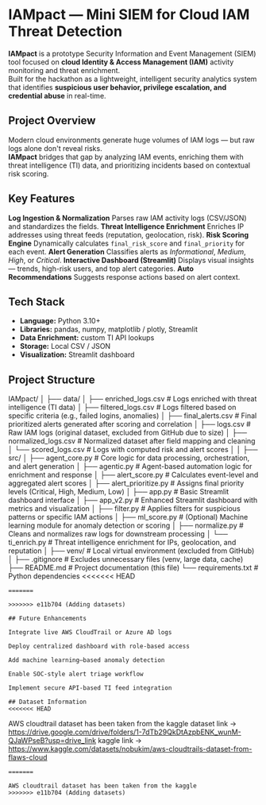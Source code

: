 #  IAMpact — Mini SIEM for Cloud IAM Threat Detection

**IAMpact** is a prototype Security Information and Event Management (SIEM) tool focused on **cloud Identity & Access Management (IAM)** activity monitoring and threat enrichment.  
Built for the hackathon as a lightweight, intelligent security analytics system that identifies **suspicious user behavior, privilege escalation, and credential abuse** in real-time.


##  Project Overview

Modern cloud environments generate huge volumes of IAM logs — but raw logs alone don't reveal risks.  
**IAMpact** bridges that gap by analyzing IAM events, enriching them with threat intelligence (TI) data, and prioritizing incidents based on contextual risk scoring.



##  Key Features

**Log Ingestion & Normalization**
 Parses raw IAM activity logs (CSV/JSON) and standardizes the fields. 
**Threat Intelligence Enrichment** 
Enriches IP addresses using threat feeds (reputation, geolocation, risk). 
**Risk Scoring Engine** 
Dynamically calculates `final_risk_score` and `final_priority` for each event. 
**Alert Generation** 
Classifies alerts as *Informational*, *Medium*, *High*, or *Critical*.
**Interactive Dashboard (Streamlit)**
Displays visual insights — trends, high-risk users, and top alert categories.
**Auto Recommendations**
Suggests response actions based on alert context. 



## Tech Stack

- **Language:** Python 3.10+
- **Libraries:** pandas, numpy, matplotlib / plotly, Streamlit
- **Data Enrichment:** custom TI API lookups
- **Storage:** Local CSV / JSON
- **Visualization:** Streamlit dashboard



## Project Structure
IAMpact/
│
├── data/
│ ├── enriched_logs.csv # Logs enriched with threat intelligence (TI data)
│ ├── filtered_logs.csv # Logs filtered based on specific criteria (e.g., failed logins, anomalies)
│ ├── final_alerts.csv # Final prioritized alerts generated after scoring and correlation
│ ├── logs.csv # Raw IAM logs (original dataset, excluded from GitHub due to size)
│ ├── normalized_logs.csv # Normalized dataset after field mapping and cleaning
│ └── scored_logs.csv # Logs with computed risk and alert scores
│
│
├── src/
│ ├── agent_core.py # Core logic for data processing, orchestration, and alert generation
│ ├── agentic.py # Agent-based automation logic for enrichment and response
│ ├── alert_score.py # Calculates event-level and aggregated alert scores
│ ├── alert_prioritize.py # Assigns final priority levels (Critical, High, Medium, Low)
│ ├── app.py # Basic Streamlit dashboard interface
│ ├── app_v2.py # Enhanced Streamlit dashboard with metrics and visualization
│ ├── filter.py # Applies filters for suspicious patterns or specific IAM actions
│ ├── ml_score.py # (Optional) Machine learning module for anomaly detection or scoring
│ ├── normalize.py # Cleans and normalizes raw logs for downstream processing
│ └── ti_enrich.py # Threat intelligence enrichment for IPs, geolocation, and reputation
│
├── venv/ # Local virtual environment (excluded from GitHub)
│
├── .gitignore # Excludes unnecessary files (venv, large data, cache)
├── README.md # Project documentation (this file)
└── requirements.txt # Python dependencies
<<<<<<< HEAD
```
=======

>>>>>>> e11b704 (Adding datasets)

## Future Enhancements

Integrate live AWS CloudTrail or Azure AD logs

Deploy centralized dashboard with role-based access

Add machine learning–based anomaly detection

Enable SOC-style alert triage workflow

Implement secure API-based TI feed integration

## Dataset Information
<<<<<<< HEAD
```
AWS cloudtrail dataset has been taken from the kaggle
dataset link -> https://drive.google.com/drive/folders/1-7dTb29QkDtAzpbENK_wunM-QJaWPseB?usp=drive_link
kaggle link -> https://www.kaggle.com/datasets/nobukim/aws-cloudtrails-dataset-from-flaws-cloud
```
=======

AWS cloudtrail dataset has been taken from the kaggle
>>>>>>> e11b704 (Adding datasets)
